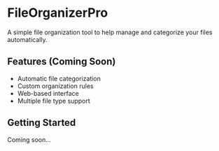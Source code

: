 # FileOrganizerPro

A simple file organization tool to help manage and categorize your files automatically.

## Features (Coming Soon)
- Automatic file categorization
- Custom organization rules
- Web-based interface
- Multiple file type support

## Getting Started
Coming soon...
